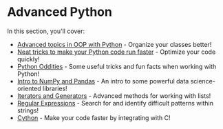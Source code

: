 # Advanced Python

In this section, you'll cover:

- [Advanced topics in OOP with Python](https://colab.research.google.com/github/HackBinghamton/PythonWorkshop/blob/master/Advanced/Inheritance%20and%20Abstract%20Base%20Classes.ipynb) - Organize your classes better!
- [Neat tricks to make your Python code run faster](https://colab.research.google.com/github/HackBinghamton/PythonWorkshop/blob/master/Advanced/OptimizingYourPythonPrograms.ipynb) - Optimize your code quickly!
- [Python Oddities](https://colab.research.google.com/github/HackBinghamton/PythonWorkshop/blob/master/Advanced/PythonOddities.ipynb) - Some useful tricks and fun facts when working with Python!
- [Intro to NumPy and Pandas](https://colab.research.google.com/github/HackBinghamton/PythonWorkshop/blob/master/Advanced/IntroToNumPy&Pandas.ipynb) - An intro to some powerful data science-oriented libraries!
- [Iterators and Generators](https://colab.research.google.com/github/HackBinghamton/PythonWorkshop/blob/master/Advanced/IteratorsAndGenerators.ipynb) - Advanced methods for working with lists!
- [Regular Expressions](https://colab.research.google.com/github/HackBinghamton/PythonWorkshop/blob/master/Advanced/IteratorsAndGenerators.ipynb) - Search for and identify difficult patterns within strings!
- [Cython](https://colab.research.google.com/github/HackBinghamton/PythonWorkshop/blob/master/Advanced/IteratorsAndGenerators.ipynb) - Make your code faster by integrating with C!